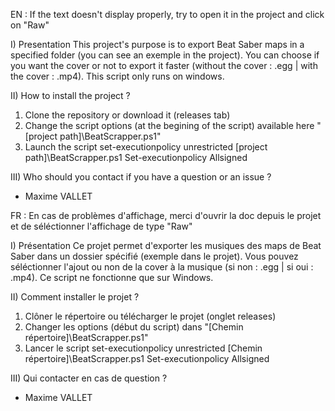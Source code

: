 EN :
If the text doesn't display properly, try to open it in the project and click on "Raw"

I) Presentation
 This project's purpose is to export Beat Saber maps in a specified folder (you can see an exemple in the project).
 You can choose if you want the cover or not to export it faster (without the cover : .egg |  with the cover : .mp4).
 This script only runs on windows.

II) How to install the project ?
 1) Clone the repository or download it (releases tab)
 2) Change the script options (at the begining of the script) available here "[project path]\BeatScrapper.ps1"
 3) Launch the script
   set-executionpolicy unrestricted
   [project path]\BeatScrapper.ps1
   Set-executionpolicy Allsigned

III) Who should you contact if you have a question or an issue ?
 - Maxime VALLET



FR :
En cas de problèmes d'affichage, merci d'ouvrir la doc depuis le projet et de séléctionner l'affichage de type "Raw"

I) Présentation
 Ce projet permet d'exporter les musiques des maps de Beat Saber dans un dossier spécifié (exemple dans le projet).
 Vous pouvez séléctionner l'ajout ou non de la cover à la musique (si non : .egg | si oui : .mp4).
 Ce script ne fonctionne que sur Windows.

II) Comment installer le projet ?
 1) Clôner le répertoire ou télécharger le projet (onglet releases)
 2) Changer les options (début du script) dans "[Chemin répertoire]\BeatScrapper.ps1"
 3) Lancer le script
   set-executionpolicy unrestricted
   [Chemin répertoire]\BeatScrapper.ps1
   Set-executionpolicy Allsigned

III) Qui contacter en cas de question ?
 - Maxime VALLET
